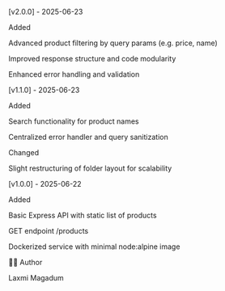 [v2.0.0] - 2025-06-23

Added

Advanced product filtering by query params (e.g. price, name)

Improved response structure and code modularity

Enhanced error handling and validation

[v1.1.0] - 2025-06-23

Added

Search functionality for product names

Centralized error handler and query sanitization

Changed

Slight restructuring of folder layout for scalability

[v1.0.0] - 2025-06-22

Added

Basic Express API with static list of products

GET endpoint /products

Dockerized service with minimal node:alpine image

👨‍💼 Author

Laxmi Magadum
